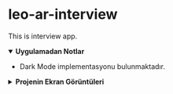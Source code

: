 # leo-ar-interview
This is interview app.


<details open>
<summary><strong> Uygulamadan Notlar </strong></summary>

* Dark Mode implementasyonu bulunmaktadır.
  
</details>
  
<details>
<summary><strong> Projenin Ekran Görüntüleri </strong></summary>

![alt text](https://github.com/blackseapps/leo-ar-interview/blob/master/screenshots/iosAllDevicesSS_min.png)

Full Size : https://github.com/blackseapps/leo-ar-interview/blob/master/screenshots/iosAllDevicesSS.png
  
</details>

